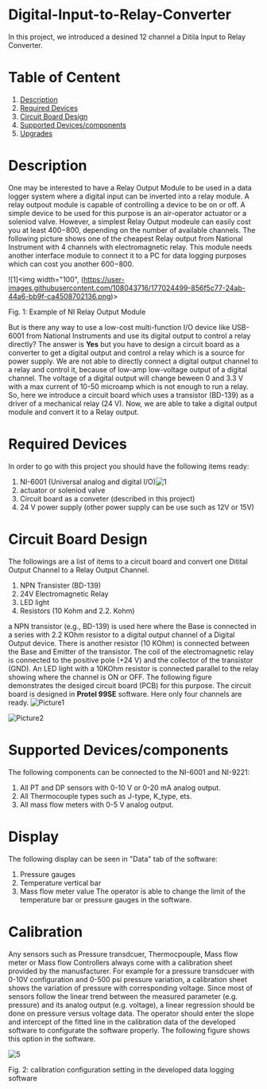 # Digital-Input-to-Relay-Converter
In this project, we introduced a desined 12 channel a Ditila Input to Relay Converter.
# Table of Centent
1. [Description](#1)
2. [Required Devices](#2)
3. [Circuit Board Design](#3) 
4. [Supported Devices/components](#4)
5. [Upgrades](#5)

<a name="1"></a>
# Description
One may be interested to have a Relay Output Module to be used in a data logger system where a digital input can be inverted into a relay module. A relay outpout module is capable of controlling a device to be on or off. A simple device to be used for this purpose is an air-operator actuator or a soleniod valve. However, a simplest Relay Output modeule can easily cost you at least $400-$800, depending on the number of available channels. The following picture shows one of the cheapest Relay output from National Instrument with 4 channels with electromagnetic relay. This module needs another interface module to connect it to a PC for data logging purposes which can cost you another $600-$800.

![1]<img width="100", (https://user-images.githubusercontent.com/108043716/177024499-856f5c77-24ab-44a6-bb9f-ca4508702136.png)> 

Fig. 1: Example of NI Relay Output Module 

But is there any way to use a low-cost multi-function I/O device like USB-6001 from National Instruments and use its digital output to control a relay directly? The answer is **Yes** but you have to design a circuit board as a converter to get a digital output and control a relay which is a source for power supply. We are not able to directly connect a digital output channel to a relay and control it, because of low-amp low-voltage output of a digital channel. The voltage of a digital output will change beween 0 and 3.3 V with a max current of 10-50 microamp which is not enough to run a relay. So, here we introduce a circuit board which uses a transistor (BD-139) as a driver of a mechanical relay (24 V). Now, we are able to take a digital output module and convert it to a Relay output.

<a name="2"></a>
# Required Devices
In order to go with this project you should have the following items ready:
1. NI-6001 (Universal analog and digital I/O)![1](https://user-images.githubusercontent.com/108043716/177025510-1c7571d7-4a0f-4f32-be89-a403b97a0c09.png) 
2. actuator or soleniod valve
3. Circuit board as a conveter (described in this project)
4. 24 V power supply (other power supply can be use such as 12V or 15V)

<a name="3"></a>
# Circuit Board Design
The followings are a list of items to a circuit board and convert one Ditital Output Channel to a Relay Output Channel.
1. NPN Transister (BD-139)
2. 24V Electromagnetic Relay
3. LED light
4. Resistors (10 Kohm and 2.2. Kohm)

a NPN transistor (e.g., BD-139) is used here where the Base is connected in a series with 2.2 KOhm resistor to a digital output channel of a Digital Output device. There is another resistor (10 KOhm) is connected between the Base and Emitter of the transistor. The coil of the electromagnetic relay is connected to the positive pole (+24 V) and the collector of the transistor (GND). An LED light with a 10KOhm resistor is connected parallel to the relay showing where the channel is ON or OFF.
The following figure demonstrates the desiged circuit board (PCB) for this purpose. The circuit board is designed in **Protel 99SE** software. Here only four channels are ready.
![Picture1](https://user-images.githubusercontent.com/108043716/177025641-1acea2bc-d654-43c1-9f3b-6ef199509e5e.jpg)

![Picture2](https://user-images.githubusercontent.com/108043716/177025663-3593d234-a6d0-4920-8bd1-6165b8377529.jpg)

<a name="3"></a>
# Supported Devices/components
The following components can be connected to the NI-6001 and NI-9221:
1. All PT and DP sensors with 0-10 V or 0-20 mA analog output.
2. All Thermocouple types such as J-type, K_type, ets.
3. All mass flow meters with 0-5 V analog output.
<a name="4"></a>
# Display
The following display can be seen in "Data" tab of the software:
1. Pressure gauges
2. Temperature vertical bar
3. Mass flow meter value
The operator is able to change the limit of the temperature bar or pressure gauges in the software.
<a name="5"></a>
# Calibration
Any sensors such as Pressure transdcuer, Thermocpouple, Mass flow meter or Mass flow Controllers always come with a calibration sheet provided by the manusfacturer. For example for a pressure transdcuer with 0-10V configuration and 0-500 psi pressure variation, a calibration sheet shows the variation of pressure with corresponding voltage. Since most of sensors follow the linear trend between the measured parameter (e.g. pressure) and its analog output (e.g. voltage), a linear regression should be done on pressure versus voltage data.
The operator should enter the slope and intercept of the fitted line in the calibration data of the developed software to configurate the software properly. The following figure shows this option in the software. 

![5](https://user-images.githubusercontent.com/108043716/177008468-624c0bcc-eb8f-42d4-b421-67b793c0fa16.png) 

Fig. 2: calibration configuration setting in the developed data logging software
